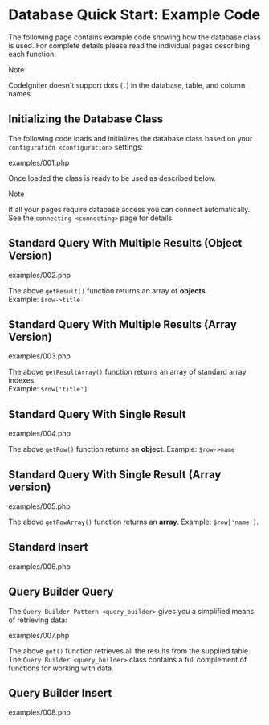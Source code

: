 # Database Quick Start: Example Code

The following page contains example code showing how the database class
is used. For complete details please read the individual pages
describing each function.

> [!NOTE]
> CodeIgniter doesn't support dots (`.`) in the database, table, and
> column names.

<div class="contents" local="" depth="2">

</div>

## Initializing the Database Class

The following code loads and initializes the database class based on
your `configuration <configuration>` settings:

<div class="literalinclude">

examples/001.php

</div>

Once loaded the class is ready to be used as described below.

> [!NOTE]
> If all your pages require database access you can connect
> automatically. See the `connecting <connecting>` page for details.

## Standard Query With Multiple Results (Object Version)

<div class="literalinclude">

examples/002.php

</div>

The above `getResult()` function returns an array of **objects**.  
Example: `$row->title`

## Standard Query With Multiple Results (Array Version)

<div class="literalinclude">

examples/003.php

</div>

The above `getResultArray()` function returns an array of standard array
indexes.  
Example: `$row['title']`

## Standard Query With Single Result

<div class="literalinclude">

examples/004.php

</div>

The above `getRow()` function returns an **object**. Example:
`$row->name`

## Standard Query With Single Result (Array version)

<div class="literalinclude">

examples/005.php

</div>

The above `getRowArray()` function returns an **array**. Example:
`$row['name']`.

## Standard Insert

<div class="literalinclude">

examples/006.php

</div>

## Query Builder Query

The `Query Builder Pattern <query_builder>` gives you a simplified means
of retrieving data:

<div class="literalinclude">

examples/007.php

</div>

The above `get()` function retrieves all the results from the supplied
table. The `Query Builder <query_builder>` class contains a full
complement of functions for working with data.

## Query Builder Insert

<div class="literalinclude">

examples/008.php

</div>

